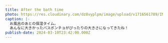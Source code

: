 ```yaml
---
title: After the bath time
photo: https://res.cloudinary.com/dz8vyplpm/image/upload/v1716561789/IMG_9223_ztejql.jpg
caption: |-
  お風呂のあとの保湿タイム。
  あんなに大きかったバスポンチョがぴったりの大きさになってきたね！
publish-date: 2024-03-10T23:42:00.000Z
---
```

